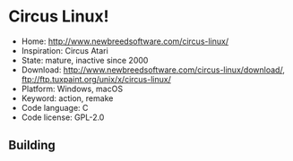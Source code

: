 # Circus Linux!

- Home: http://www.newbreedsoftware.com/circus-linux/
- Inspiration: Circus Atari
- State: mature, inactive since 2000
- Download: http://www.newbreedsoftware.com/circus-linux/download/, ftp://ftp.tuxpaint.org/unix/x/circus-linux/
- Platform: Windows, macOS
- Keyword: action, remake
- Code language: C
- Code license: GPL-2.0

## Building
